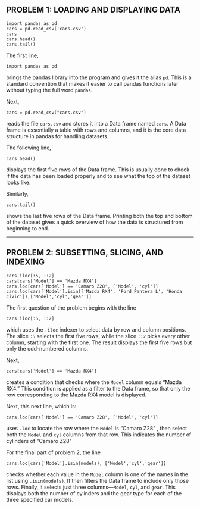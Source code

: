 ## **PROBLEM 1: LOADING AND DISPLAYING DATA**
```
import pandas as pd
cars = pd.read_csv('cars.csv') 
cars
cars.head()
cars.tail()
```

The first line,

```
import pandas as pd
```

brings the pandas library into the program and gives it the alias `pd`. This is a standard convention that makes it easier to call pandas functions later without typing the full word `pandas`.

Next,

```
cars = pd.read_csv("cars.csv")
```

reads the file `cars.csv` and stores it into a Data frame named `cars`. A Data frame is essentially a table with rows and columns, and it is the core data structure in pandas for handling datasets.

The following line,

```
cars.head()
```

displays the first five rows of the Data frame. This is usually done to check if the data has been loaded properly and to see what the top of the dataset looks like.

Similarly,

```
cars.tail()
```

shows the last five rows of the Data frame. Printing both the top and bottom of the dataset gives a quick overview of how the data is structured from beginning to end.

---

## **PROBLEM 2: SUBSETTING, SLICING, AND INDEXING**

```
cars.iloc[:5, ::2]
cars[cars['Model'] == 'Mazda RX4']
cars.loc[cars['Model'] == 'Camaro Z28', ['Model', 'cyl']]
cars.loc[cars['Model'].isin(['Mazda RX4', 'Ford Pantera L', 'Honda Civic']),['Model','cyl','gear']]
```

The first question of the problem begins with the line

```
cars.iloc[:5, ::2]
```

which uses the `.iloc` indexer to select data by row and column positions. The slice `:5` selects the first five rows, while the slice `::2` picks every other column, starting with the first one. The result displays the first five rows but only the odd-numbered columns.

Next,

```
cars[cars['Model'] == 'Mazda RX4']
```

creates a condition that checks where the `Model` column equals “Mazda RX4.” This condition is applied as a filter to the Data frame, so that only the row corresponding to the Mazda RX4 model is displayed.

Next, this next line, which is:

```
cars.loc[cars['Model'] == 'Camaro Z28', ['Model', 'cyl']]
```

uses `.loc` to locate the row where the `Model` is “Camaro Z28” , then select both the `Model` and `cyl` columns from that row. This indicates the number of cylinders of "Camaro Z28"

For the final part of problem 2, the line

```
cars.loc[cars['Model'].isin(models), ['Model','cyl','gear']]
```

checks whether each value in the `Model` column is one of the names in the list using `.isin(models)`. It then filters the Data frame to include only those rows. Finally, it selects just three columns—`Model`, `cyl`, and `gear`. This displays both the number of cylinders and the gear type for each of the three specified car models.
